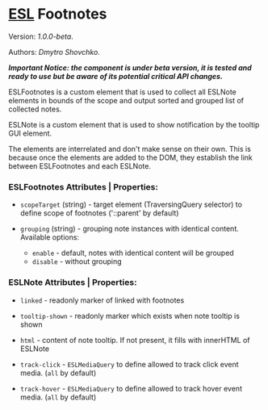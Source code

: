 # [ESL](../../../README.md) Footnotes

Version: *1.0.0-beta*.

Authors: *Dmytro Shovchko*.

***Important Notice: the component is under beta version, it is tested and ready to use but be aware of its potential critical API changes.***

<a name="intro"></a>

ESLFootnotes is a custom element that is used to collect all ESLNote elements in bounds of the scope and output sorted and grouped list of collected notes.

ESLNote is a custom element that is used to show notification by the tooltip GUI element.

The elements are interrelated and don't make sense on their own. This is because once the elements are added to the DOM, they establish the link between ESLFootnotes and each ESLNote.

### ESLFootnotes Attributes | Properties:

- `scopeTarget` (string) - target element (TraversingQuery selector) to define scope of footnotes ('::parent' by default)

- `grouping` (string) - grouping note instances with identical content. Available options:
  -  `enable` - default, notes with identical content will be grouped
  -  `disable` - without grouping


### ESLNote Attributes | Properties:

- `linked` - readonly marker of linked with footnotes

- `tooltip-shown` - readonly marker which exists when note tooltip is shown

- `html` - content of note tooltip. If not present, it fills with innerHTML of ESLNote

- `track-click` - `ESLMediaQuery` to define allowed to track click event media. (`all` by default)
  
- `track-hover` - `ESLMediaQuery` to define allowed to track hover event media. (`all` by default)
